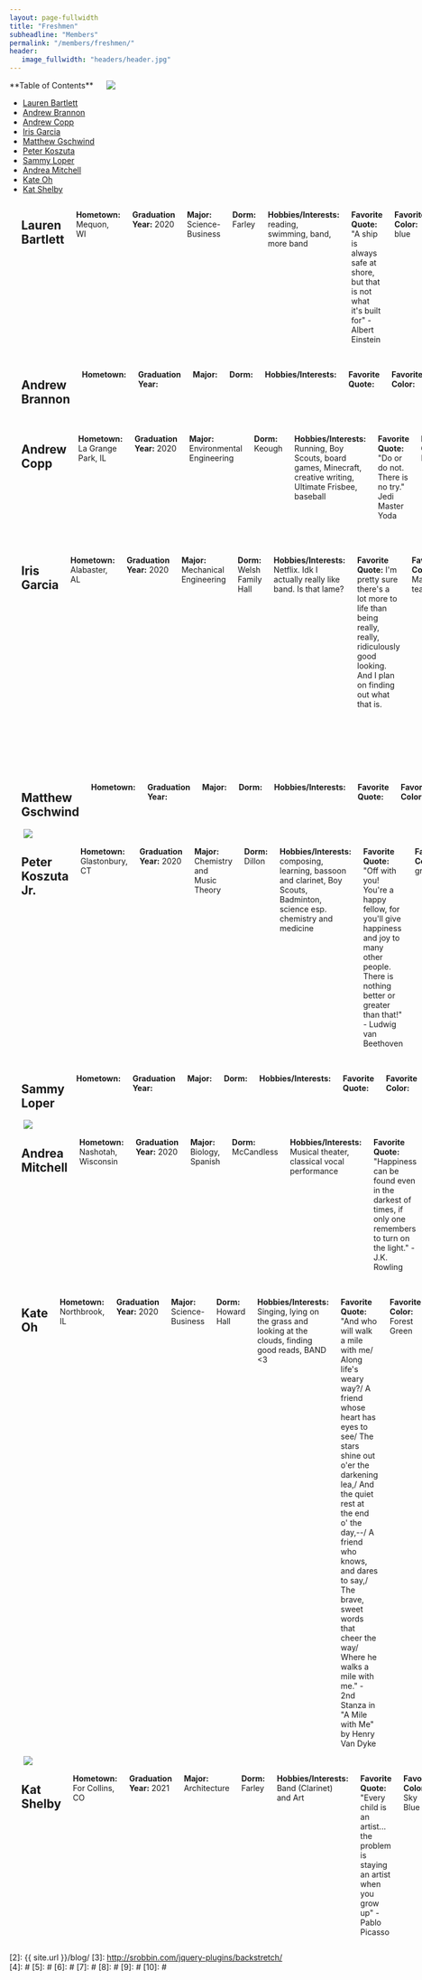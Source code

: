 ```yaml
---
layout: page-fullwidth
title: "Freshmen"
subheadline: "Members"
permalink: "/members/freshmen/"
header:
   image_fullwidth: "headers/header.jpg"
---
```


<div class="row">
<div class="medium-4 medium-push-8 columns" markdown="1">
<div class="panel radius" markdown="1">
**Table of Contents**

* <a href="#lauren_bartlett">Lauren Bartlett</a>
* <a href="#andrew_brannon">Andrew Brannon</a>
* <a href="#andrew_copp">Andrew Copp</a>
* <a href="#iris_garcia">Iris Garcia</a>
* <a href="#matthew_gschwind">Matthew Gschwind</a>
* <a href="#peter_koszuta">Peter Koszuta</a>
* <a href="#sammy_loper">Sammy Loper</a>
* <a href="#andrea_mitchell">Andrea Mitchell</a>
* <a href="#kate_oh">Kate Oh</a>
* <a href="#kat_shelby">Kat Shelby</a>

</div>
<img src="{{ site.url }}/images/bios/lauren.jpg">
</div><!-- /.medium-4.columns -->



<div class="medium-8 medium-pull-4 columns" markdown="1">
<a name="lauren_bartlett"></a> 

## Lauren Bartlett

**Hometown:** Mequon, WI

**Graduation Year:** 2020

**Major:** Science-Business

**Dorm:** Farley

**Hobbies/Interests:** reading, swimming, band, more band

**Favorite Quote:** "A ship is always safe at shore, but that is not what it's built for" -Albert Einstein

**Favorite Color:** blue

**Interesting Fact(s):** At one point I memorized 200+ digits of pi. Also, I can wiggle my ears

**Future Plans:** Navy

**Dream Job:** Chocolate taste-tester

**Favorite Song:** "Come on Eileen" or "Sweet Caroline" or "You Belong with Me" or...... I have a lot of favorites...

<!-- **Favorite Place on Campus:** -->

**Favorite Band Memory:** Getting in :)

</div><!-- /.medium-8.columns -->
</div>



<div class="row">
<div class="medium-4 medium-push-8 columns" markdown="1"> 
&nbsp;

<!-- <img src="{{ site.url }}/images/bios/name.jpg"> -->
</div><!-- /.medium-4.columns -->
<div class="medium-8 medium-pull-4 columns" markdown="1">
<a name="andrew_brannon"></a> 

## Andrew Brannon

**Hometown:** 

**Graduation Year:**

**Major:** 

**Dorm:**

**Hobbies/Interests:**

**Favorite Quote:**

**Favorite Color:**

**Interesting Fact(s):**

**Future Plans:**

**Dream Job:**

**Favorite Song:**

**Favorite Place on Campus:**

**Favorite Band Memory:**


</div><!-- /.medium-8.columns -->
</div>



<div class="row">
<div class="medium-4 medium-push-8 columns" markdown="1"> 
&nbsp;

<!-- <img src="{{ site.url }}/images/bios/name.jpg"> -->
</div><!-- /.medium-4.columns -->
<div class="medium-8 medium-pull-4 columns" markdown="1">
<a name="andrew_copp"></a> 

## Andrew Copp

**Hometown:** La Grange Park, IL

**Graduation Year:** 2020

**Major:** Environmental Engineering

**Dorm:** Keough

**Hobbies/Interests:** Running, Boy Scouts, board games, Minecraft, creative writing, Ultimate Frisbee, baseball

**Favorite Quote:** "Do or do not. There is no try." Jedi Master Yoda

**Favorite Color:** Blue

**Interesting Fact(s):** I have an extra half of a vertebrae in my spine and an extra rib. 

**Future Plans:** Attending the University of Notre Dame for the next 4 years.

**Dream Job:** National Park Service Ranger

**Favorite Song:** America - Imagine Dragons

**Favorite Place on Campus:** Jordan Hall of Science

**Favorite Band Memory:** Band camp and making the marching band.


</div><!-- /.medium-8.columns -->
</div>




<div class="row">
<div class="medium-4 medium-push-8 columns" markdown="1"> 
&nbsp;

<!-- <img src="{{ site.url }}/images/bios/name.jpg"> -->
</div><!-- /.medium-4.columns -->
<div class="medium-8 medium-pull-4 columns" markdown="1">
<a name="iris_garcia"></a> 

## Iris Garcia

**Hometown:** Alabaster, AL

**Graduation Year:** 2020

**Major:** Mechanical Engineering

**Dorm:** Welsh Family Hall

**Hobbies/Interests:** Netflix. Idk I actually really like band. Is that lame?

**Favorite Quote:** I'm pretty sure there's a lot more to life than being really, really, ridiculously good looking. And I plan on finding out what that is.

**Favorite Color:** Maroon, teal

**Interesting Fact(s):** I can do a mean cartwheel

**Future Plans:** Travel, make bank, honestly just love the life I'm living

**Dream Job:** Disney Imagineer

**Favorite Song:** Right now they're "Crazy=Genius", "Me Too"

**Favorite Place on Campus:** Subject to change: my bed. I am tired 25/8

**Favorite Band Memory:** Band of the the Fighting Irish memory? Meeting all you lovely peopl!! Band in general? Going to Disney World with all my band friends last year


</div><!-- /.medium-8.columns -->
</div>




<div class="row">
<div class="medium-4 medium-push-8 columns" markdown="1"> 
&nbsp;

<!-- <img src="{{ site.url }}/images/bios/name.jpg"> -->
</div><!-- /.medium-4.columns -->
<div class="medium-8 medium-pull-4 columns" markdown="1">
<a name="matthew_gschwind"></a> 

## Matthew Gschwind

**Hometown:** 

**Graduation Year:**

**Major:** 

**Dorm:**

**Hobbies/Interests:**

**Favorite Quote:**

**Favorite Color:**

**Interesting Fact(s):**

**Future Plans:**

**Dream Job:**

**Favorite Song:**

**Favorite Place on Campus:**

**Favorite Band Memory:**


</div><!-- /.medium-8.columns -->
</div>



<div class="row">
<div class="medium-4 medium-push-8 columns" markdown="1"> 
&nbsp;

<img src="{{ site.url }}/images/bios/peter.png">
</div><!-- /.medium-4.columns -->
<div class="medium-8 medium-pull-4 columns" markdown="1">
<a name="peter_koszuta"></a> 

## Peter Koszuta Jr.

**Hometown:** Glastonbury, CT

**Graduation Year:** 2020

**Major:** Chemistry and Music Theory

**Dorm:** Dillon

**Hobbies/Interests:** composing, learning, bassoon and clarinet, Boy Scouts, Badminton, science esp. chemistry and medicine

**Favorite Quote:** "Off with you! You're a happy fellow, for you'll give happiness and joy to many other people. There is nothing better or greater than that!" - Ludwig van Beethoven

**Favorite Color:** green

**Interesting Fact(s):** I have played with one of the oldest community bands (Vineyard Haven Band)  and university band (the Band of the Fighting Irish)

**Future Plans:** medical school and medical practice, fun things

**Dream Job:** doctor and composer

**Favorite Song:** "Non piu mesta" - Rossini

<!-- **Favorite Place on Campus:** -->

**Favorite Band Memory:** the first marching band practice in the stadium


</div><!-- /.medium-8.columns -->
</div>



<div class="row">
<div class="medium-4 medium-push-8 columns" markdown="1"> 
&nbsp;

<!-- <img src="{{ site.url }}/images/bios/name.jpg"> -->
</div><!-- /.medium-4.columns -->
<div class="medium-8 medium-pull-4 columns" markdown="1">
<a name="sammy_loper"></a> 

## Sammy Loper

**Hometown:** 

**Graduation Year:**

**Major:** 

**Dorm:**

**Hobbies/Interests:**

**Favorite Quote:**

**Favorite Color:**

**Interesting Fact(s):**

**Future Plans:**

**Dream Job:**

**Favorite Song:**

**Favorite Place on Campus:**

**Favorite Band Memory:**


</div><!-- /.medium-8.columns -->
</div>



<div class="row">
<div class="medium-4 medium-push-8 columns" markdown="1"> 
&nbsp;

<img src="{{ site.url }}/images/bios/andrea.jpg">
</div><!-- /.medium-4.columns -->
<div class="medium-8 medium-pull-4 columns" markdown="1">
<a name="andrea_mitchell"></a> 

## Andrea Mitchell

**Hometown:** Nashotah, Wisconsin

**Graduation Year:** 2020

**Major:** Biology, Spanish

**Dorm:** McCandless

**Hobbies/Interests:** Musical theater, classical vocal performance 

**Favorite Quote:** "Happiness can be found even in the darkest of times, if only one remembers to turn on the light." -J.K. Rowling 

**Favorite Color:** Blue

**Interesting Fact(s):** Member of the Hammes family (Hammes Bookstore)

**Future Plans:** Med school

**Dream Job:** Pediatric physician

**Favorite Song:** "Budapest" -George Ezra

**Favorite Place on Campus:** The Grotto

**Favorite Band Memory:** First march out!


</div><!-- /.medium-8.columns -->
</div>



<div class="row">
<div class="medium-4 medium-push-8 columns" markdown="1"> 
&nbsp;

<!-- <img src="{{ site.url }}/images/bios/name.jpg"> -->
</div><!-- /.medium-4.columns -->
<div class="medium-8 medium-pull-4 columns" markdown="1">
<a name="kate_oh"></a> 

## Kate Oh

**Hometown:** Northbrook, IL

**Graduation Year:** 2020

**Major:** Science-Business

**Dorm:** Howard Hall

**Hobbies/Interests:** Singing, lying on the grass and looking at the clouds, finding good reads, BAND <3

**Favorite Quote:** "And who will walk a mile with me/ Along life's weary way?/ A friend whose heart has eyes to see/ The stars shine out o'er the darkening lea,/ And the quiet rest at the end o' the day,--/ A friend who knows, and dares to say,/ The brave, sweet words that cheer the way/ Where he walks a mile with me." - 2nd Stanza in "A Mile with Me" by Henry Van Dyke

**Favorite Color:** Forest Green

**Interesting Fact(s):** Hugs are always welcome :)

**Future Plans:** Discover what I want to do with my life; Graduate from Notre Dame; travel with my family; travel to Europe (especially Germany); get together with the clarinets even after we graduate; learn to play the guitar & harmonica; learn how to swim; get a dog someday

**Dream Job:** Don't have one yet!

**Favorite Song:** "500 Miles" - Sleeping at Last

**Favorite Place on Campus:** The lake at sunset

**Favorite Band Memory:** Having dinner & events w/ the squad and just talking about random stuff


</div><!-- /.medium-8.columns -->
</div>



<div class="row">
<div class="medium-4 medium-push-8 columns" markdown="1"> 
&nbsp;

<img src="{{ site.url }}/images/bios/kat.png">
</div><!-- /.medium-4.columns -->
<div class="medium-8 medium-pull-4 columns" markdown="1">
<a name="kat_shelby"></a> 

## Kat Shelby

**Hometown:** For Collins, CO

**Graduation Year:** 2021

**Major:** Architecture

**Dorm:** Farley

**Hobbies/Interests:** Band (Clarinet) and Art

**Favorite Quote:** "Every child is an artist... the problem is staying an artist when you grow up" - Pablo Picasso

**Favorite Color:** Sky Blue

**Interesting Fact(s):** Love Cats

**Future Plans:** Intern during the summer and after college until I become a licensed architect

**Dream Job:** Architect

**Favorite Song:** I'm Yours

**Favorite Place on Campus:** Bond Hall

**Favorite Band Memory:** State Championships Freshman Year in High School for Marching Band


</div><!-- /.medium-8.columns -->
</div>

 [1]: http://kramdown.gettalong.org/converter/html.html#toc
 [2]: {{ site.url }}/blog/
 [3]: http://srobbin.com/jquery-plugins/backstretch/
 [4]: #
 [5]: #
 [6]: #
 [7]: #
 [8]: #
 [9]: #
 [10]: #